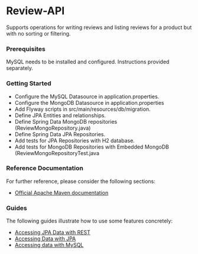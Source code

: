 # Review-API
Supports operations for writing reviews and listing reviews for a product but with no sorting or filtering.

### Prerequisites
MySQL needs to be installed and configured. Instructions provided separately.

### Getting Started
* Configure the MySQL Datasource in application.properties.
* Configure the MongoDB Datasource in application.properties
* Add Flyway scripts in src/main/resources/db/migration.
* Define JPA Entities and relationships.
* Define Spring Data MongoDB repositories (ReviewMongoRepository.java)
* Define Spring Data JPA Repositories.
* Add tests for JPA Repositories with H2 database.
* Add tests for MongoDB Repositories with Embedded MongoDB (ReviewMongoRepositoryTest.java

### Reference Documentation
For further reference, please consider the following sections:

* [Official Apache Maven documentation](https://maven.apache.org/guides/index.html)

### Guides
The following guides illustrate how to use some features concretely:

* [Accessing JPA Data with REST](https://spring.io/guides/gs/accessing-data-rest/)
* [Accessing Data with JPA](https://spring.io/guides/gs/accessing-data-jpa/)
* [Accessing data with MySQL](https://spring.io/guides/gs/accessing-data-mysql/)

